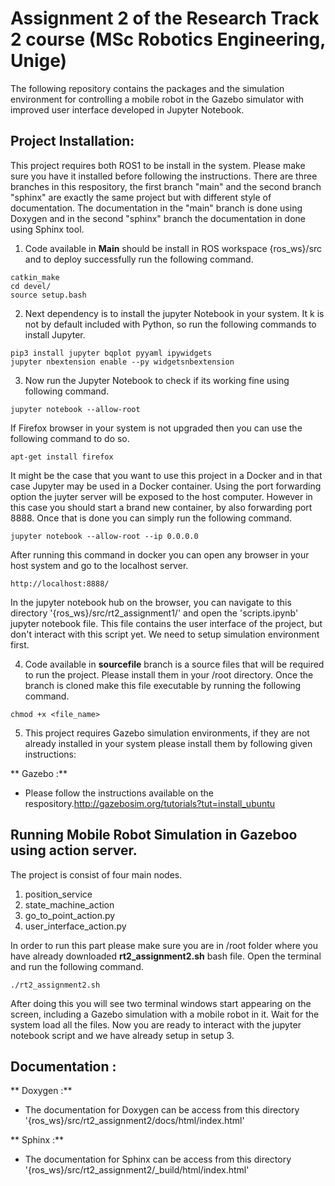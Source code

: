 # Assignment 2 of the Research Track 2 course (MSc Robotics Engineering, Unige)

The following repository contains the packages and the simulation environment for controlling a mobile robot in the Gazebo simulator with improved user interface developed in Jupyter Notebook.

## Project Installation:

This project requires both ROS1 to be install in the system. Please make sure you have it installed before following the instructions. There are three branches in this respository, the first branch "main" and the second branch "sphinx" are exactly the same project but with different style of documentation. The documentation in the "main" branch is done using Doxygen and in the second "sphinx" branch the documentation in done using Sphinx tool.

1. Code available in **Main** should be install in ROS workspace {ros_ws}/src and to deploy successfully run the following command.
```
catkin_make
cd devel/
source setup.bash
```
2. Next dependency is to install the jupyter Notebook in your system. It k is not by default included with Python, so run the following commands to install Jupyter.
```
pip3 install jupyter bqplot pyyaml ipywidgets
jupyter nbextension enable --py widgetsnbextension
```
3. Now run the Jupyter Notebook to check if its working fine using following command. 
```
jupyter notebook --allow-root
```
If Firefox browser in your system is not upgraded then you can use the following command to do so.
```
apt-get install firefox
```
It might be the case that you want to use this project in a Docker and in that case Jupyter may be used in a Docker container. Using the port forwarding option the juyter server will be exposed to the host computer. However in this case you should start a brand new container, by also forwarding port 8888. Once that is done you can simply run the following command. 
```
jupyter notebook --allow-root --ip 0.0.0.0
```
After running this command in docker you can open any browser in your host system and go to the localhost server. 
```
http://localhost:8888/
```
In the jupyter notebook hub on the browser, you can navigate to this directory '{ros_ws}/src/rt2_assignment1/' and open the 'scripts.ipynb' jupyter notebook file. This file contains the user interface of the project, but don't interact with this script yet. We need to setup simulation environment first.

4. Code available in **sourcefile** branch is a source files that will be required to run the project. Please install them in your /root directory. Once the branch is cloned make this file executable by running the following command.
```
chmod +x <file_name>
```
5. This project requires Gazebo simulation environments, if they are not already installed in your system please install them by following given instructions: 

  ** Gazebo :** 
  
  * Please follow the instructions available on the respository.http://gazebosim.org/tutorials?tut=install_ubuntu

## Running Mobile Robot Simulation in Gazeboo using action server.

The project is consist of four main nodes. 

1. position_service 
2. state_machine_action 
3. go_to_point_action.py
4. user_interface_action.py

In order to run this part please make sure you are in /root folder where you have already downloaded **rt2_assignment2.sh** bash file. Open the terminal and run the following command.

```
./rt2_assignment2.sh
```
After doing this you will see two terminal windows start appearing on the screen, including a Gazebo simulation with a mobile robot in it. Wait for the system load all the files. Now you are ready to interact with the jupyter notebook script and we have already setup in setup 3. 

## Documentation :
 
 ** Doxygen :** 
 
 * The documentation for Doxygen can be access from this directory '{ros_ws}/src/rt2_assignment2/docs/html/index.html'
 
 ** Sphinx :** 
 
 * The documentation for Sphinx can be access from this directory '{ros_ws}/src/rt2_assignment2/_build/html/index.html'

